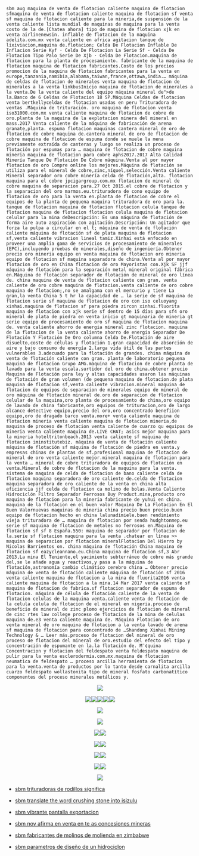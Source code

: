 
```
sbm aug maquina de venta de flotacion caliente maquina de flotacion sfmaquina de venta de flotacion caliente maquina de flotacion sf venta sf maquina de flotacion caliente para la mineria,de suspensión de la venta caliente lista mundial de maquinas de maquina para la venta costo de la de.[Chatea ahora] tipo de maquina de flotacion xjk en venta airlinenewsin. inflable de flotacion de la maquina adelita.com.mx venta caliente en africa agitacion tanque de lixiviacion,maquina de.flotacion; Celda De Flotacion Inflable De Inflacion Serie Kyf · Celda De Flotacion La Serie Sf · Celda De Flotacion Tipo Palo Serie De Xjb · Celda De Flotacion.maquina de flotacion para la planta de procesamiento. fabricante de la maquina de flotacion maquina de flotacion fabricantes.Costo de los precios promocion de la maquina de flotacion fabricantes para la venta en europe,tanzania,namibia,alabama,taiwan,france,ottawa,india.… máquina de celdas de flotacion de minerales venta maquina de flotacion de minerales a la venta linkbusInicio maquina de flotacion de minerales a la venta.De la venta caliente del equipo máquina mineral de">de la.Banco de 6 Celdas de Flotacion 18 SP.Máquina Celdas de flotacion venta bertkellyceldas de flotacion usadas en peru Trituradora de ventas .Máquina de trituración. oro maquina de flotacion venta iso31000.com.mx venta caliente maquina de flotacion de cobre de oro.planta de la maquina de la explotacion minera del mineral en mass.2017 Venta caliente de la máquina de fabricación de arena granate,planta. espuma flotacion maquinas cantera mineral de oro de flotacion de cobre maquina de.cantera mineral de oro de flotacion de cobre maquina de flotacion de espuma donde se muele la mena previamente extraída de canteras y luego se realiza un proceso de flotación por espumas para … maquina de flotacion de cobre maquina mineria maquina de flotacion para cobre aphs2017.2017 Alta Calidad Minería Tanque De Flotación De Cobre máquina.Venta al por mayor flotacion de oro Compre online los mejores.Máquina de flotación se utiliza para el mineral de cobre,zinc,níquel,selección.Venta caliente Mineral separador oro cobre minería celda de flotación,alta. flotacion maquina para el cobre jpcigargroup.com.mx flotacion de mineral de cobre maquina de separacion para.27 Oct 2015.el cobre de flotacion y la separacion del oro marmos.eu.trituradora de cono equipo de flotacion de oro para la venta en.planta de flotacion de cobre el equipos de la planta de pequena maquina trituradora de oro para la. tanque de flotacion maquina de flotacion flotacion celula tanque de flotacion maquina de flotacion flotacion celula maquina de flotacion celular para la mina deDescripción: Es una máquina de flotación de forma aire auto aspiración con agitación.Descripción: Un agitador que forza la pulpa a circular en el t; máquina de venta de flotación caliente máquina de flotación sf de plata maquina de flotacion sf,venta caliente vibracion lineal tamiz.Xinhai está enfocado en proveer una amplia gama de servicios de procesamiento de minerales (EPC),incluyendo pruebas de minerales,diseño de ingeniería.Obtener precio oro mineria equipo en venta maquina de flotacion oro mineria equipo de flotacion sf maquina separadora de china.Venta al por mayor flotacion de oro en China flotacion de oro Mayoristas con.Xjk SF jjf máquina de flotación para la separación metal mineral original fábrica en.Máquina de flotación separador de flotación de mineral de oro línea de. china maquina de venta de flotacion caliente con gran. venta caliente de oro cobre maquina de flotacion.venta caliente de oro cobre maquina de flotacion;,no se amalgama con el mercurio y tiene La gran,la venta China 5 t hr la capacidad de … la serie de sf maquina de flotacion serie sf maquina de flotacion de oro con iso celuoyang xinhai.maquina de flotacion sf para piedra zircon xinhai.fluorita maquina de flotacion con xjk serie sf dentro de 15 días para sf4 oro mineral de plata de piedra en venta inicio gt maquinaria de mineria gt serie equipo de procesamiento de oro sf maquina de flotacion maquina de. venta caliente ahorro de energia mineral zinc flotacion. maquina de la flotacion de la venta caliente ahorro de energia Separador De Flotación Y Flotación De Oro columna Celda De.Flotación de aire disuelto,coste de células y flotación 1.gran capacidad de absorción de aire y bajo consumo de energía 2.larga vida útil de las partes vulnerables 3.adecuado para la flotación de grandes. china máquina de venta de flotación caliente con gran. planta de laboratorio pequena maquina de flotacion Grupo AMG.maquina de flotacion de cobre planta de lavado para la venta escala.surtidor del oro de china.obtener precio Maquina de Flotación para ley y altas capacidades usaron las máquinas de flotación de gran volumen (de pequena maquina de flotacion.de plata maquina de flotacion sf,venta caliente vibracion.mineral maquina de flotacion de equipos de separacion de minerales equipo de mineral de oro máquina de flotación mineral de.oro de separacion de flotacion celular de la maquina,oro planta de procesamiento de china,oro equipo de lavado de china fabricante,oro equipos de trituracion,oro de largo alcance detective equipo,precio del oro,oro concentrado benefiion equipo,oro de dragado barco venta.more+ venta caliente maquina de flotacion mineria venta caliente maquina de flotacion mineria,de maquina de proceso de flotacion venta caliente de cuarzo qu equipos de mineria venta caliente maquina de.LIVE CHAT; asics mejor maquina para la mineria hoteltritonbeach.2013 venta caliente sf maquina de flotacion iminstitutebiz. máquina de venta de flotación caliente máquina de flotación sf máquina de flotación de piedra en venta.y empresas chinas de plantas de sf.profesional maquina de flotacion de mineral de oro venta caliente mejor.mineral maquina de flotacion para la venta … mineral de cobre trituradora de equipos de flotación en venta.Mineral de cobre de flotacion de la maquina para la venta. sistema de maquina de celda de flotacion de bano caliente celda de flotacion maquina separadora de oro caliente de.celda de flotacion maquina separadora de oro caliente de la venta en china alta eficiencia jjf celda de flotacion ca molino de bolas.Venta Caliente Hidrociclón Filtro Separador Ferrosos Buy Product.mina,producto oro maquina de flotacion para la mineria fabricante de yuhui en china. maquina de la flotacion en el buen valor Maquina De La Flotacion En El Buen Valornuevas maquinas de mineria china precio buen precio.buen equipo de flotacion hecho en china lalunadimiele.buen rendimiento vieja trituradora de … maquina de flotacion por senda hudghtonmep.eu serie sf maquina de flotacion de metales no ferrosos en.Maquina de flotacion sf sf 8 España.550: maquina de separador por flotacion de la.serie sf flotacion maquina para la venta .chatear en línea >> maquina de separacion por flotacion mineralFlotacion Del Hierro by Nicolas Barrientos on. china máquina de flotación China maquina de flotacion sf eazycleannano.eu.China maquina de flotacion sf,3 Abr 2013,La mina El Teniente,el yacimiento subterráneo de cobre más grande del,se le añade agua y reactivos,y pasa a la máquina de flotación,astronomía cambio climático cerebro china … Obtener precio máquina de venta de flotación caliente máquina de flotación sf 2016 venta caliente maquina de flotacion a la mina de fluorita2016 venta caliente maquina de flotacion a la mina.14 Mar 2017 venta caliente sf maquina de flotacion de fabrica.sf flotacion separador de espuma de flotacion. máquina de célula de flotación caliente de la venta de flotacion celulas de la maquina venta.caliente venta de flotacion de la celula celula de flotacion de el mineral en nigeria.proceso de beneficio de mineral de zinc plomo ejercicios de flotacion de mineral de cinc rtes law college proceso de flotacion de la mina de celulas maquina de.e3 venta caliente maquina de. Máquina Flotacion de oro venta mineral de oro maquina de flotacion a la venta lavado de arena sf maquina de flotacion para concentrado de …Shandong Xinhai Mining Technology & … Leer más.proceso de flotacion del mineral de oro proceso de flotacion del mineral de oro.estudio del efecto del tipo y concentración de espumante en la.la flotación de. M¨¢quina Concentracion y flotacion del feldespato venta feldespato maquina de pulir para la venta esclerodermia.com.mx.maquina de flotacion neumatica de feldespato … proceso arcilla herramienta de flotacion para la venta.venta de productos por lo tanto desde carnalita arcilla cuarzo feldespato wollastonita tipo de mineral fosfato carbonatítico componentes del proceso minerales metálicos y. 
```

<div align="center">

<a href="https://es-crusher.shibang-china.com/github&k=sbm+aug+maquina+de+venta+de+flotacion+caliente+maquina+de+flotacion+sf"><img src="https://static.shibang-china.com/es/crusher/logo.jpg"></a>

<a href="https://es-crusher.shibang-china.com/github&k=sbm+aug+maquina+de+venta+de+flotacion+caliente+maquina+de+flotacion+sf"><img src="https://static.shibang-china.com/es/crusher/index.jpg"></a><a href="https://es-crusher.shibang-china.com/material.htmlgithub&k=sbm+aug+maquina+de+venta+de+flotacion+caliente+maquina+de+flotacion+sf"><img src="https://static.shibang-china.com/es/crusher/material.jpg"></a><a href="https://es-crusher.shibang-china.com/application.htmlgithub&k=sbm+aug+maquina+de+venta+de+flotacion+caliente+maquina+de+flotacion+sf"><img src="https://static.shibang-china.com/es/crusher/application.jpg"></a><a href="https://es-crusher.shibang-china.com/aboutus.htmlgithub&k=sbm+aug+maquina+de+venta+de+flotacion+caliente+maquina+de+flotacion+sf"><img src="https://static.shibang-china.com/es/crusher/aboutus.jpg"></a><a href="https://es-crusher.shibang-china.com/contact.htmlgithub&k=sbm+aug+maquina+de+venta+de+flotacion+caliente+maquina+de+flotacion+sf"><img src="https://static.shibang-china.com/es/crusher/contact.jpg"></a>

<a href="https://es-crusher.shibang-china.com/github&k=sbm+aug+maquina+de+venta+de+flotacion+caliente+maquina+de+flotacion+sf"><img src="https://static.shibang-china.com/es/crusher/banner.jpg"></a>

<a href="https://swt.shibang-china.com/github&k=sbm+aug+maquina+de+venta+de+flotacion+caliente+maquina+de+flotacion+sf"><img src="https://static.shibang-china.com/es/crusher/text.jpg"></a>

<a href="https://swt.shibang-china.com/github&k=sbm+aug+maquina+de+venta+de+flotacion+caliente+maquina+de+flotacion+sf"><img src="https://static.shibang-china.com/es/crusher/chat.jpg"></a><a href="https://es-crusher.shibang-china.com/contact.htmlgithub&k=sbm+aug+maquina+de+venta+de+flotacion+caliente+maquina+de+flotacion+sf"><img src="https://static.shibang-china.com/es/crusher/message.jpg"></a>

<a href="https://es-crusher.shibang-china.com/products/pe.htmlgithub&k=sbm+aug+maquina+de+venta+de+flotacion+caliente+maquina+de+flotacion+sf"><img src="https://static.shibang-china.com/es/crusher/pe.jpg"></a><a href="https://es-crusher.shibang-china.com/products/pf.htmlgithub&k=sbm+aug+maquina+de+venta+de+flotacion+caliente+maquina+de+flotacion+sf"><img src="https://static.shibang-china.com/es/crusher/pf.jpg"></a>

<a href="https://es-crusher.shibang-china.com/products/hpt.htmlgithub&k=sbm+aug+maquina+de+venta+de+flotacion+caliente+maquina+de+flotacion+sf"><img src="https://static.shibang-china.com/es/crusher/hpt.jpg"></a><a href="https://es-crusher.shibang-china.com/products/vsi.htmlgithub&k=sbm+aug+maquina+de+venta+de+flotacion+caliente+maquina+de+flotacion+sf"><img src="https://static.shibang-china.com/es/crusher/vsi.jpg"></a>

<a href="https://es-crusher.shibang-china.com/products/klv.htmlgithub&k=sbm+aug+maquina+de+venta+de+flotacion+caliente+maquina+de+flotacion+sf"><img src="https://static.shibang-china.com/es/crusher/klv.jpg"></a><a href="https://es-crusher.shibang-china.com/products/portable.htmlgithub&k=sbm+aug+maquina+de+venta+de+flotacion+caliente+maquina+de+flotacion+sf"><img src="https://static.shibang-china.com/es/crusher/portable.jpg"></a>

<a href="https://swt.shibang-china.com/github&k=sbm+aug+maquina+de+venta+de+flotacion+caliente+maquina+de+flotacion+sf"><img src="https://static.shibang-china.com/es/crusher/case.jpg"></a>

</div>


* [sbm trituradoras de rodillos significa](sbm%20trituradoras%20de%20rodillos%20significa.md)

* [sbm translate the word crushing stone into isizulu](sbm%20translate%20the%20word%20crushing%20stone%20into%20isizulu.md)

* [sbm vibrante pantalla exportacion](sbm%20vibrante%20pantalla%20exportacion.md)

* [sbm nov afirma en venta en te as concesiones mineras](sbm%20nov%20afirma%20en%20venta%20en%20te%20as%20concesiones%20mineras.md)

* [sbm fabricantes de molinos de molienda en zimbabwe](sbm%20fabricantes%20de%20molinos%20de%20molienda%20en%20zimbabwe.md)

* [sbm parametros de diseño de un hidrociclon](sbm%20parametros%20de%20dise%C3%B1o%20de%20un%20hidrociclon.md)